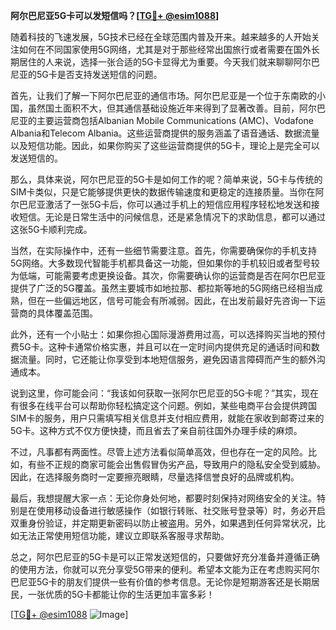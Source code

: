 **阿尔巴尼亚5G卡可以发短信吗？[[TG💪+ @esim1088](https://t.me/s/esim1088)]**

随着科技的飞速发展，5G技术已经在全球范围内普及开来。越来越多的人开始关注如何在不同国家使用5G网络，尤其是对于那些经常出国旅行或者需要在国外长期居住的人来说，选择一张合适的5G卡显得尤为重要。今天我们就来聊聊阿尔巴尼亚的5G卡是否支持发送短信的问题。

首先，让我们了解一下阿尔巴尼亚的通信市场。阿尔巴尼亚是一个位于东南欧的小国，虽然国土面积不大，但其通信基础设施近年来得到了显著改善。目前，阿尔巴尼亚的主要运营商包括Albanian Mobile Communications (AMC)、Vodafone Albania和Telecom Albania。这些运营商提供的服务涵盖了语音通话、数据流量以及短信功能。因此，如果你购买了这些运营商提供的5G卡，理论上是完全可以发送短信的。

那么，具体来说，阿尔巴尼亚的5G卡是如何工作的呢？简单来说，5G卡与传统的SIM卡类似，只是它能够提供更快的数据传输速度和更稳定的连接质量。当你在阿尔巴尼亚激活了一张5G卡后，你可以通过手机上的短信应用程序轻松地发送和接收短信。无论是日常生活中的问候信息，还是紧急情况下的求助信息，都可以通过这张5G卡顺利完成。

当然，在实际操作中，还有一些细节需要注意。首先，你需要确保你的手机支持5G网络。大多数现代智能手机都具备这一功能，但如果你的手机较旧或者型号较为低端，可能需要考虑更换设备。其次，你需要确认你的运营商是否在阿尔巴尼亚提供了广泛的5G覆盖。虽然主要城市如地拉那、都拉斯等地的5G网络已经相当成熟，但在一些偏远地区，信号可能会有所减弱。因此，在出发前最好先咨询一下运营商的具体覆盖范围。

此外，还有一个小贴士：如果你担心国际漫游费用过高，可以选择购买当地的预付费5G卡。这种卡通常价格实惠，并且可以在一定时间内提供充足的通话时间和数据流量。同时，它还能让你享受到本地短信服务，避免因语言障碍而产生的额外沟通成本。

说到这里，你可能会问：“我该如何获取一张阿尔巴尼亚的5G卡呢？”其实，现在有很多在线平台可以帮助你轻松搞定这个问题。例如，某些电商平台会提供跨国SIM卡的服务，用户只需填写相关信息并支付相应费用，就能在家收到邮寄过来的5G卡。这种方式不仅方便快捷，而且省去了亲自前往国外办理手续的麻烦。

不过，凡事都有两面性。尽管上述方法看似简单高效，但也存在一定的风险。比如，有些不正规的商家可能会出售假冒伪劣产品，导致用户的隐私安全受到威胁。因此，在选择服务商时一定要擦亮眼睛，尽量选择信誉良好的品牌或机构。

最后，我想提醒大家一点：无论你身处何地，都要时刻保持对网络安全的关注。特别是在使用移动设备进行敏感操作（如银行转账、社交账号登录等）时，务必开启双重身份验证，并定期更新密码以防止被盗用。另外，如果遇到任何异常状况，比如无法正常使用短信功能，建议立即联系客服寻求帮助。

总之，阿尔巴尼亚的5G卡是可以正常发送短信的，只要做好充分准备并遵循正确的使用方法，你就可以充分享受5G带来的便利。希望本文能为正在考虑购买阿尔巴尼亚5G卡的朋友们提供一些有价值的参考信息。无论你是短期游客还是长期居民，一张优质的5G卡都能让你的生活更加丰富多彩！

[[TG💪+ @esim1088](https://t.me/s/esim1088) ![Image](https://i.postimg.cc/4NQfJmqS/Snipaste-2025-05-13-00-14-12.png)]